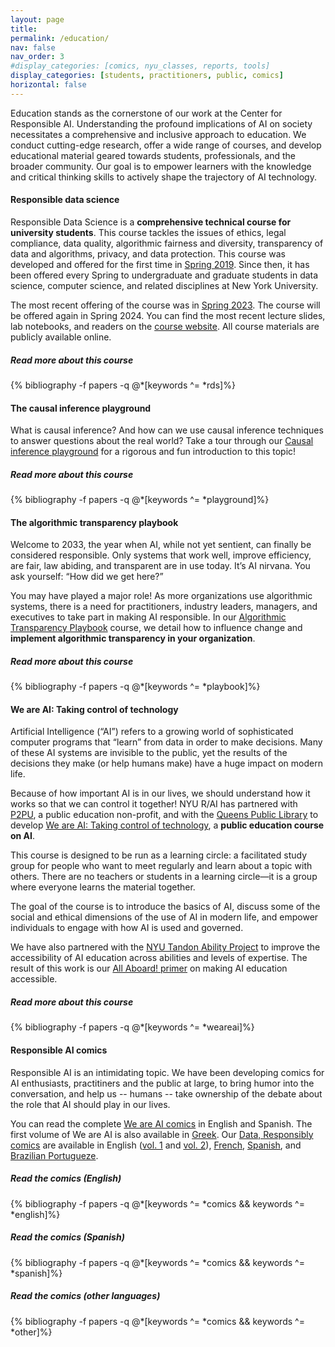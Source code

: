 ```yaml
---
layout: page
title:
permalink: /education/
nav: false
nav_order: 3
#display_categories: [comics, nyu_classes, reports, tools]
display_categories: [students, practitioners, public, comics]
horizontal: false
---
```


<div id="banner-other" style="background-image: url('{{ "/assets/img/banner/Education.png" | relative_url }}');"></div>

<!-- <h3 class="category" id="education">Education</h3> -->

Education stands as the cornerstone of our work at the Center for
Responsible AI. Understanding the profound implications of AI on
society necessitates a comprehensive and inclusive approach to
education. We conduct cutting-edge research, offer a wide range of
courses, and develop educational material geared towards students,
professionals, and the broader community. Our goal is to empower
learners with the knowledge and critical thinking skills to actively
shape the trajectory of AI technology.

<h4 class="category" id="rds">Responsible data science</h4>

Responsible Data Science is a **comprehensive technical course for
university students**.  This course tackles the issues of ethics,
legal compliance, data quality, algorithmic fairness and diversity,
transparency of data and algorithms, privacy, and data
protection. This course was developed and offered for the first time
in [Spring 2019](https://dataresponsibly.github.io/courses/spring19).
Since then, it has been offered every Spring to undergraduate and
graduate students in data science, computer science, and related
disciplines at New York University.

The most recent offering of the course was in [Spring
2023](https://dataresponsibly.github.io/rds23/).  The course will be
offered again in Spring 2024. You can find the most recent lecture
slides, lab notebooks, and readers on the [course
website](https://dataresponsibly.github.io/rds/).  All course
materials are publicly available online.

<h5>Read more about this course</h5>

<div class="publications"> 
{% bibliography -f papers -q @*[keywords ^= *rds]%}
</div>

<h4 class="category" id="playground">The causal inference playground</h4>

What is causal inference? And how can we use causal inference
techniques to answer questions about the real world?  Take a tour
through our [Causal inference
playground](https://r-ai.co/ci-playground)
for a rigorous and fun introduction to this topic!

<h5>Read more about this course</h5>

<div class="publications"> 
{% bibliography -f papers -q @*[keywords ^= *playground]%}
</div>

<h4 class="category" id="playbook">The algorithmic transparency playbook</h4>

Welcome to 2033, the year when AI, while not yet sentient, can finally
be considered responsible. Only systems that work well, improve
efficiency, are fair, law abiding, and transparent are in use
today. It’s AI nirvana. You ask yourself: “How did we get here?”

You may have played a major role! As more organizations use
algorithmic systems, there is a need for practitioners, industry
leaders, managers, and executives to take part in making AI
responsible. In our [Algorithmic Transparency
Playbook](https://dataresponsibly.github.io/algorithmic-transparency-playbook/)
course, we detail how to influence change and **implement algorithmic
transparency in your organization**.

<h5><b>Read more about this course</b></h5>

<div class="publications"> 
{% bibliography -f papers -q @*[keywords ^= *playbook]%}
</div>

<h4 class="category" id="weareai">We are AI: Taking control of technology</h4>

Artificial Intelligence (“AI”) refers to a growing world of
sophisticated computer programs that “learn” from data in order to
make decisions. Many of these AI systems are invisible to the public,
yet the results of the decisions they make (or help humans make) have
a huge impact on modern life.

Because of how important AI is in our lives, we should understand how
it works so that we can control it together!  NYU R/AI has partnered
with [P2PU](https://www.p2pu.org/en/), a public education non-profit,
and with the [Queens Public
Library](https://www.queenslibrary.org/about-us/news-media/blog/2482)
to develop [We are AI: Taking control of
technology](https://r-ai.co/We-are-AI), a **public
education course on AI**.

This course is designed to be run as a learning circle: a facilitated
study group for people who want to meet regularly and learn about a
topic with others. There are no teachers or students in a learning
circle—it is a group where everyone learns the material together.

The goal of the course is to introduce the basics of AI, discuss some
of the social and ethical dimensions of the use of AI in modern life,
and empower individuals to engage with how AI is used and governed.

We have also partnered with the [NYU Tandon Ability
Project](http://ability.nyu.edu/) to improve the accessibility of AI
education across abilities and levels of expertise.  The result of
this work is our [All Aboard! primer](http://r-ai.co/AllAboard) on
making AI education accessible.

<h5><b>Read more about this course</b></h5>

<div class="publications"> 
{% bibliography -f papers -q @*[keywords ^= *weareai]%}
</div>

<h4 class="category" id="comics">Responsible AI comics</h4>

Responsible AI is an intimidating topic.  We have been developing
comics for AI enthusiasts, practitiners and the public at large, to
bring humor into the conversation, and help us -- humans -- take
ownership of the debate about the role that AI should play in our
lives.

You can read the complete [We are AI
comics](https://r-ai.co/WeAreAI_ComicsSeries) in English and Spanish.
The first volume of We are AI is also available in
[Greek](https://dataresponsibly.github.io/comics/we-are-ai/Vol1_gk.pdf). Our
[Data, Responsibly comics](https://dataresponsibly.github.io/comics/)
are available in English
([vol. 1](https://dataresponsibly.github.io/comics/vol1/mirror_en.pdf)
and
[vol. 2](https://dataresponsibly.github.io/comics/vol2/fairness_en.pdf)),
[French](https://dataresponsibly.github.io/comics/vol1/mirror_fr.pdf),
[Spanish](https://dataresponsibly.github.io/comics/vol1/mirror_es.pdf),
and [Brazilian
Portugueze](https://dataresponsibly.github.io/comics/vol1/mirror_br.pdf).


<h5><b>Read the comics (English)</b></h5>

<div class="publications-div"> 
{% bibliography -f papers -q @*[keywords ^= *comics && keywords ^= *english]%}
</div>
<p><h5><b>Read the comics (Spanish)</b></h5>

<div class="publications-div"> 
{% bibliography -f papers -q @*[keywords ^= *comics && keywords ^= *spanish]%}
</div>

<p><h5><b>Read the comics (other languages)</b></h5>

<div class="publications-div"> 
{% bibliography -f papers -q @*[keywords ^= *comics && keywords ^= *other]%}
</div>
